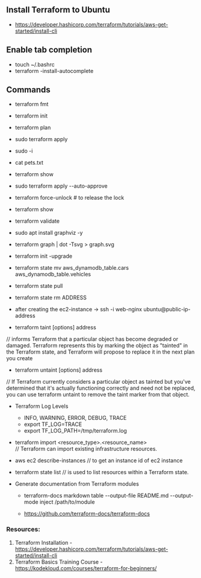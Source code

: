 ## Install Terraform to Ubuntu

- https://developer.hashicorp.com/terraform/tutorials/aws-get-started/install-cli 

## Enable tab completion

- touch ~/.bashrc
- terraform -install-autocomplete

## Commands
- terraform fmt
- terraform init
- terraform plan
- sudo terraform apply
- sudo -i
- cat pets.txt
- terraform show
- sudo terraform apply --auto-approve

- terraform force-unlock <LOCK-ID>   # to release the lock


- terraform show
- terraform validate
- sudo apt install graphviz -y
- terraform graph | dot -Tsvg > graph.svg

- terraform init -upgrade

- terraform state mv aws_dynamodb_table.cars aws_dynamodb_table.vehicles
- terraform state pull
- terraform state rm ADDRESS

- after creating the ec2-instance -> ssh -i web-nginx ubuntu@public-ip-address

- terraform taint [options] address

//  informs Terraform that a particular object has become degraded or damaged. Terraform represents this by marking the object as "tainted" in the Terraform state, and Terraform will propose to replace it in the next plan you create

- terraform untaint [options] address

// If Terraform currently considers a particular object as tainted but you've determined that it's actually functioning correctly and need not be replaced, you can use terraform untaint to remove the taint marker from that object.

- Terraform Log Levels
   - INFO, WARNING, ERROR, DEBUG, TRACE
   - export TF_LOG=TRACE
   - export TF_LOG_PATH=/tmp/terraform.log



- terraform import <resource_type>.<resource_name> <attribute>  
// Terraform can import existing infrastructure resources.

- aws ec2 describe-instances // to get an instance id of ec2 instance

- terraform state list // is used to list resources within a Terraform state.

- Generate documentation from Terraform modules  

   - terraform-docs markdown table --output-file README.md --output-mode inject /path/to/module

   - https://github.com/terraform-docs/terraform-docs 

### Resources:

1. Terraform Installation - https://developer.hashicorp.com/terraform/tutorials/aws-get-started/install-cli 
2. Terraform Basics Training Course - https://kodekloud.com/courses/terraform-for-beginners/
